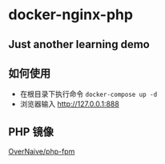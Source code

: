 # docker-nginx-php

## Just another learning demo

## 如何使用

- 在根目录下执行命令 `docker-compose up -d`
- 浏览器输入 http://127.0.0.1:888

## PHP 镜像
[OverNaive/php-fpm](https://github.com/OverNaive/php-fpm)
